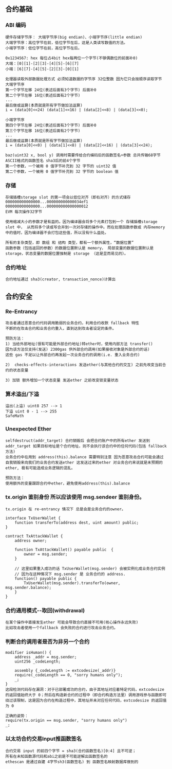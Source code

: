 ## 合约基础

### ABI 编码

    硬件存储字节序： 大端字节序(big endian)、小端字节序(little endian)
    大端字节序：高位字节在前，低位字节在后，这是人类读写数值的方法。
    小端字节序：低位字节在前，高位字节在后。

    0x1234567: hex 每位占4bit hex每两位一个字节(不够偶数位的前面补0)
    大端：[0][1]-[2][3]-[4][5]-[6][7]
    小端：[6][7]-[4][5]-[2][3]-[0][1]

    处理器读取外部数据处理方式 必须知道数据的字节序 32位整数 因为它只会按顺序读取字节
    大端字节序
    第一个字节左移 24位(表述后面有3个字节) 后面补0
    第二个字节左移 16位(表述后面有2个字节)
    ...
    最后做或运算(本质就是所有字节做加法运算)
    i = (data[0]<<24) (data[1]<<16) | (data[2]<<8) | (data[3]<<0);

    小端字节序
    第四个字节左移 24位(表述后面有3个字节) 后面补0
    第三个字节左移 16位(表述后面有2个字节)
    ...
    最后做或运算(本质就是所有字节做加法运算)
    i = (data[0]<<0) | (data[1]<<8) | (data[2]<<16) | (data[3]<<24);

    baz(uint32 x, bool y) 调用时需要传给合约编码后的函数签名+参数 总共传输68字节
    ASCII格式的函数签名 sha3后的前4个字节 
    第一个参数，一个被用 0 值字节补充到 32 字节的 uint32 值
    第二个参数，一个被用 0 值字节补充到 32 字节的 boolean 值


### 存储
    存储插槽storage slot 的第一项会以低位对齐（即右对齐）的方式储存
    000000000000000...000000000000034ef1
    000000000000000...000000000000000012
    EVM 每次操作32字节

    使用缩减大小的参数才是有益的。因为编译器会将多个元素打包到一个 存储插槽storage slot 中， 从而将多个读或写合并到一次对存储的操作中。而在处理函数参数或 内存memory 中的值时，因为编译器不会打包这些值，所以没有什么益处。

    所有的复杂类型，即 数组 和 结构 类型，都有一个额外属性，“数据位置”
    函数参数（包括返回的参数）的数据位置默认是 memory， 局部变量的数据位置默认是 storage，状态变量的数据位置强制是 storage （这是显而易见的）。

### 合约地址

    合约地址通过 sha3(creator, transaction_nonce)计算出

## 合约安全

### Re-Entrancy 

    攻击者通过恶意合约代码调用脆弱的业务合约，利用合约收款 fallback 特性
    不断的在攻击合约和业务合约重入，直到达到攻击者设定的条件。

    预防方法：
    1) 当给外部地址(很有可能是外部合约地址)转ether时，使用内部方法 transfer()
    因为该方法仅支持(发送) 2300gas 供外部合约调用(如果接收对象是外部合约的话)
    这些 gas 不足以让外部合约再发起一次业务合约的调用(i.e. 重入业务合约)

    2)  checks-effects-interactions 发送ether(与其他合约的交互) 之前先改变当前合约的状态变量

    3) 加锁 额外增加一个状态变量 发送ether 之前改变锁变量状态

### 算术溢出/下溢

    溢出(上溢) uint8 257 --> 1
    下溢 uint 0 - 1 --> 255
    SafeMath

### Unexpected Ether

    selfdestruct(addr_target) 合约销毁后 会把合约账户中的所有ether 发送到 addr_target 如果目标地址是个合约地址，则不会执行该合约中的任何代码(包括 fallback 方法)
    业务合约中在用到 address(this).balance 需要特别注意 因为恶意攻击合约可能会通过
    自我销毁来向我们的业务合约发送ether 这发送过来的ether 对业务合约来说就是未预期的
    ether, 极有可能造成业务逻辑的混乱。

    预防方法：
    使用额外的变量跟踪合约中ether，避免使用address(this).balance

### tx.origin 鉴别身份 所以应该使用 msg.sendeer 鉴别身份。

    tx.origin 在 re-entrancy 情况下 总是会是业务合约的owner。

    interface TxUserWallet {
        function transferTo(address dest, uint amount) public;
    }

    contract TxAttackWallet {
        address owner;

        function TxAttackWallet() payable public  {
            owner = msg.sender;
        }

        // 这里如果重入成功的话 TxUserWallet(msg.sender) 会被实例化成业务合约实例
        // 因为在这种情况下 msg.sender 是 业务合约的 address. 
        function() payable public {
            TxUserWallet(msg.sender).transferTo(owner, msg.sender.balance);
        }
    }

### 合约通用模式--取回(withdrawal)

    在某个操作中直接发生ether 可能会导致合约直接不可用(核心操作永远失败)
    比如攻击者使用一个fallback 会失败的合约进行攻击业务合约。

### 判断合约调用者是否为非另一个合约

    modifier isHuman() {
        address _addr = msg.sender;
        uint256 _codeLength;
        
        assembly {_codeLength := extcodesize(_addr)}
        require(_codeLength == 0, "sorry humans only");
        _;
    }
    这段检测代码存在漏洞：对于已部署成功的合约，由于其地址对应着特定代码，extcodesize 的返回值始终大于 0；然后在构造新合约的过程中（即合约构造方法里）调用游戏参与函数即可绕过该限制，这是因为合约在构造过程中，其地址并未对应任何代码，extcodesize 的返回值为 0

    正确的姿势：
    require(tx.origin == msg.sender, "sorry humans only")
    _;

### 以太坊合约交易Input推函数签名

    合约交易 input 的前四个字节 = sha3(合约函数签名)[0:4] 且不可逆；
    所有在未知函数源代码和abi之前是不可能逆解出函数签名的
    ethescan 是通过自建 4字节sh3(函数签名) 到 函数签名映射数据库做到的